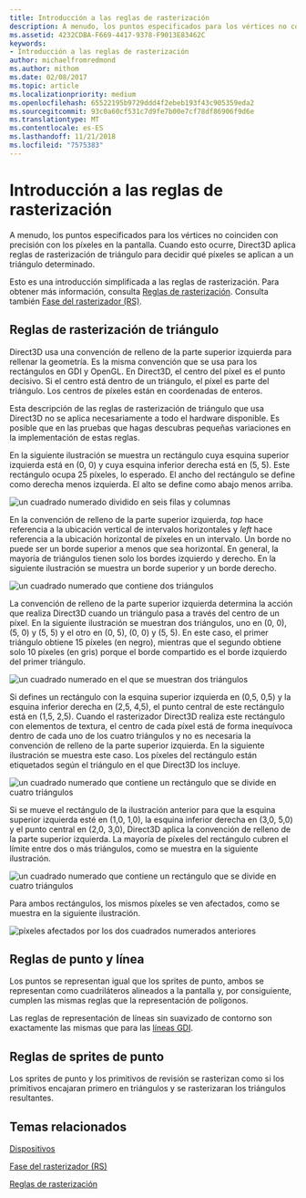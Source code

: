 ```yaml
---
title: Introducción a las reglas de rasterización
description: A menudo, los puntos especificados para los vértices no coinciden con precisión con los píxeles en la pantalla. Cuando esto ocurre, Direct3D aplica reglas de rasterización de triángulo para decidir qué píxeles se aplican a un triángulo determinado.
ms.assetid: 4232CDBA-F669-4417-9378-F9013E83462C
keywords:
- Introducción a las reglas de rasterización
author: michaelfromredmond
ms.author: mithom
ms.date: 02/08/2017
ms.topic: article
ms.localizationpriority: medium
ms.openlocfilehash: 65522195b9729ddd4f2ebeb193f43c905359eda2
ms.sourcegitcommit: 93c0a60cf531c7d9fe7b00e7cf78df86906f9d6e
ms.translationtype: MT
ms.contentlocale: es-ES
ms.lasthandoff: 11/21/2018
ms.locfileid: "7575383"
---
```

# <a name="introduction-to-rasterization-rules"></a>Introducción a las reglas de rasterización


A menudo, los puntos especificados para los vértices no coinciden con precisión con los píxeles en la pantalla. Cuando esto ocurre, Direct3D aplica reglas de rasterización de triángulo para decidir qué píxeles se aplican a un triángulo determinado.

Esto es una introducción simplificada a las reglas de rasterización. Para obtener más información, consulta [Reglas de rasterización](rasterization-rules.md). Consulta también [Fase del rasterizador (RS)](rasterizer-stage--rs-.md).

## <a name="span-idtrianglerasterizationrulesspanspan-idtrianglerasterizationrulesspanspan-idtrianglerasterizationrulesspantriangle-rasterization-rules"></a><span id="Triangle_Rasterization_Rules"></span><span id="triangle_rasterization_rules"></span><span id="TRIANGLE_RASTERIZATION_RULES"></span>Reglas de rasterización de triángulo


Direct3D usa una convención de relleno de la parte superior izquierda para rellenar la geometría. Es la misma convención que se usa para los rectángulos en GDI y OpenGL. En Direct3D, el centro del píxel es el punto decisivo. Si el centro está dentro de un triángulo, el píxel es parte del triángulo. Los centros de píxeles están en coordenadas de enteros.

Esta descripción de las reglas de rasterización de triángulo que usa Direct3D no se aplica necesariamente a todo el hardware disponible. Es posible que en las pruebas que hagas descubras pequeñas variaciones en la implementación de estas reglas.

En la siguiente ilustración se muestra un rectángulo cuya esquina superior izquierda está en (0, 0) y cuya esquina inferior derecha está en (5, 5). Este rectángulo ocupa 25 píxeles, lo esperado. El ancho del rectángulo se define como derecha menos izquierda. El alto se define como abajo menos arriba.

![un cuadrado numerado dividido en seis filas y columnas](images/pixmap.png)

En la convención de relleno de la parte superior izquierda, *top* hace referencia a la ubicación vertical de intervalos horizontales y *left* hace referencia a la ubicación horizontal de píxeles en un intervalo. Un borde no puede ser un borde superior a menos que sea horizontal. En general, la mayoría de triángulos tienen solo los bordes izquierdo y derecho. En la siguiente ilustración se muestra un borde superior y un borde derecho.

![un cuadrado numerado que contiene dos triángulos](images/triedge.png)

La convención de relleno de la parte superior izquierda determina la acción que realiza Direct3D cuando un triángulo pasa a través del centro de un píxel. En la siguiente ilustración se muestran dos triángulos, uno en (0, 0), (5, 0) y (5, 5) y el otro en (0, 5), (0, 0) y (5, 5). En este caso, el primer triángulo obtiene 15 píxeles (en negro), mientras que el segundo obtiene solo 10 píxeles (en gris) porque el borde compartido es el borde izquierdo del primer triángulo.

![un cuadrado numerado en el que se muestran dos triángulos](images/twotris.png)

Si defines un rectángulo con la esquina superior izquierda en (0,5, 0,5) y la esquina inferior derecha en (2,5, 4,5), el punto central de este rectángulo está en (1,5, 2,5). Cuando el rasterizador Direct3D realiza este rectángulo con elementos de textura, el centro de cada píxel está de forma inequívoca dentro de cada uno de los cuatro triángulos y no es necesaria la convención de relleno de la parte superior izquierda. En la siguiente ilustración se muestra este caso. Los píxeles del rectángulo están etiquetados según el triángulo en el que Direct3D los incluye.

![un cuadrado numerado que contiene un rectángulo que se divide en cuatro triángulos](images/noambig.png)

Si se mueve el rectángulo de la ilustración anterior para que la esquina superior izquierda esté en (1,0, 1,0), la esquina inferior derecha en (3,0, 5,0) y el punto central en (2,0, 3,0), Direct3D aplica la convención de relleno de la parte superior izquierda. La mayoría de píxeles del rectángulo cubren el límite entre dos o más triángulos, como se muestra en la siguiente ilustración.

![un cuadrado numerado que contiene un rectángulo que se divide en cuatro triángulos](images/fillrule.png)

Para ambos rectángulos, los mismos píxeles se ven afectados, como se muestra en la siguiente ilustración.

![píxeles afectados por los dos cuadrados numerados anteriores](images/samepix.png)

## <a name="span-idpointandlinerulesspanspan-idpointandlinerulesspanspan-idpointandlinerulesspanpoint-and-line-rules"></a><span id="Point_and_Line_Rules"></span><span id="point_and_line_rules"></span><span id="POINT_AND_LINE_RULES"></span>Reglas de punto y línea


Los puntos se representan igual que los sprites de punto, ambos se representan como cuadriláteros alineados a la pantalla y, por consiguiente, cumplen las mismas reglas que la representación de polígonos.

Las reglas de representación de líneas sin suavizado de contorno son exactamente las mismas que para las [líneas GDI](https://msdn.microsoft.com/library/windows/desktop/dd145027).

## <a name="span-idpointspriterulesspanspan-idpointspriterulesspanspan-idpointspriterulesspanpoint-sprite-rules"></a><span id="Point_Sprite_Rules"></span><span id="point_sprite_rules"></span><span id="POINT_SPRITE_RULES"></span>Reglas de sprites de punto


Los sprites de punto y los primitivos de revisión se rasterizan como si los primitivos encajaran primero en triángulos y se rasterizaran los triángulos resultantes.

## <a name="span-idrelated-topicsspanrelated-topics"></a><span id="related-topics"></span>Temas relacionados


[Dispositivos](devices.md)

[Fase del rasterizador (RS)](rasterizer-stage--rs-.md)

[Reglas de rasterización](rasterization-rules.md)

 

 




